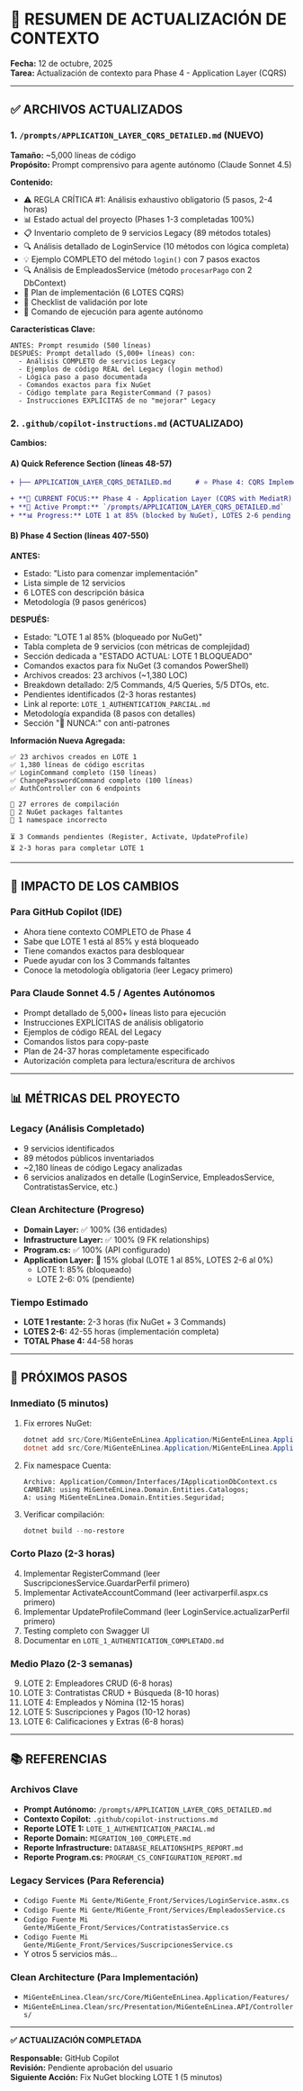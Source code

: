 # 📝 RESUMEN DE ACTUALIZACIÓN DE CONTEXTO

**Fecha:** 12 de octubre, 2025  
**Tarea:** Actualización de contexto para Phase 4 - Application Layer (CQRS)

---

## ✅ ARCHIVOS ACTUALIZADOS

### 1. `/prompts/APPLICATION_LAYER_CQRS_DETAILED.md` (NUEVO)

**Tamaño:** ~5,000 líneas de código  
**Propósito:** Prompt comprensivo para agente autónomo (Claude Sonnet 4.5)

**Contenido:**
- ⚠️ REGLA CRÍTICA #1: Análisis exhaustivo obligatorio (5 pasos, 2-4 horas)
- 📊 Estado actual del proyecto (Phases 1-3 completadas 100%)
- 📋 Inventario completo de 9 servicios Legacy (89 métodos totales)
- 🔍 Análisis detallado de LoginService (10 métodos con lógica completa)
- 💡 Ejemplo COMPLETO del método `login()` con 7 pasos exactos
- 🔍 Análisis de EmpleadosService (método `procesarPago` con 2 DbContext)
- 🎯 Plan de implementación (6 LOTES CQRS)
- 📝 Checklist de validación por lote
- 🤖 Comando de ejecución para agente autónomo

**Características Clave:**
```
ANTES: Prompt resumido (500 líneas)
DESPUÉS: Prompt detallado (5,000+ líneas) con:
  - Análisis COMPLETO de servicios Legacy
  - Ejemplos de código REAL del Legacy (login method)
  - Lógica paso a paso documentada
  - Comandos exactos para fix NuGet
  - Código template para RegisterCommand (7 pasos)
  - Instrucciones EXPLÍCITAS de no "mejorar" Legacy
```

### 2. `.github/copilot-instructions.md` (ACTUALIZADO)

**Cambios:**

#### A) Quick Reference Section (líneas 48-57)
```diff
+ ├── APPLICATION_LAYER_CQRS_DETAILED.md      # ⭐ Phase 4: CQRS Implementation (ACTIVE)

+ **🚀 CURRENT FOCUS:** Phase 4 - Application Layer (CQRS with MediatR)  
+ **📄 Active Prompt:** `/prompts/APPLICATION_LAYER_CQRS_DETAILED.md`  
+ **📊 Progress:** LOTE 1 at 85% (blocked by NuGet), LOTES 2-6 pending
```

#### B) Phase 4 Section (líneas 407-550)
**ANTES:**
- Estado: "Listo para comenzar implementación"
- Lista simple de 12 servicios
- 6 LOTES con descripción básica
- Metodología (9 pasos genéricos)

**DESPUÉS:**
- Estado: "LOTE 1 al 85% (bloqueado por NuGet)"
- Tabla completa de 9 servicios (con métricas de complejidad)
- Sección dedicada a "ESTADO ACTUAL: LOTE 1 BLOQUEADO"
- Comandos exactos para fix NuGet (3 comandos PowerShell)
- Archivos creados: 23 archivos (~1,380 LOC)
- Breakdown detallado: 2/5 Commands, 4/5 Queries, 5/5 DTOs, etc.
- Pendientes identificados (2-3 horas restantes)
- Link al reporte: `LOTE_1_AUTHENTICATION_PARCIAL.md`
- Metodología expandida (8 pasos con detalles)
- Sección "🚨 NUNCA:" con anti-patrones

**Información Nueva Agregada:**
```
✅ 23 archivos creados en LOTE 1
✅ 1,380 líneas de código escritas
✅ LoginCommand completo (150 líneas)
✅ ChangePasswordCommand completo (100 líneas)
✅ AuthController con 6 endpoints

🚫 27 errores de compilación
🚫 2 NuGet packages faltantes
🚫 1 namespace incorrecto

⏳ 3 Commands pendientes (Register, Activate, UpdateProfile)
⏳ 2-3 horas para completar LOTE 1
```

---

## 🎯 IMPACTO DE LOS CAMBIOS

### Para GitHub Copilot (IDE)
- Ahora tiene contexto COMPLETO de Phase 4
- Sabe que LOTE 1 está al 85% y está bloqueado
- Tiene comandos exactos para desbloquear
- Puede ayudar con los 3 Commands faltantes
- Conoce la metodología obligatoria (leer Legacy primero)

### Para Claude Sonnet 4.5 / Agentes Autónomos
- Prompt detallado de 5,000+ líneas listo para ejecución
- Instrucciones EXPLÍCITAS de análisis obligatorio
- Ejemplos de código REAL del Legacy
- Comandos listos para copy-paste
- Plan de 24-37 horas completamente especificado
- Autorización completa para lectura/escritura de archivos

---

## 📊 MÉTRICAS DEL PROYECTO

### Legacy (Análisis Completado)
- 9 servicios identificados
- 89 métodos públicos inventariados
- ~2,180 líneas de código Legacy analizadas
- 6 servicios analizados en detalle (LoginService, EmpleadosService, ContratistasService, etc.)

### Clean Architecture (Progreso)
- **Domain Layer:** ✅ 100% (36 entidades)
- **Infrastructure Layer:** ✅ 100% (9 FK relationships)
- **Program.cs:** ✅ 100% (API configurado)
- **Application Layer:** 🔄 15% global (LOTE 1 al 85%, LOTES 2-6 al 0%)
  - LOTE 1: 85% (bloqueado)
  - LOTE 2-6: 0% (pendiente)

### Tiempo Estimado
- **LOTE 1 restante:** 2-3 horas (fix NuGet + 3 Commands)
- **LOTES 2-6:** 42-55 horas (implementación completa)
- **TOTAL Phase 4:** 44-58 horas

---

## 🚀 PRÓXIMOS PASOS

### Inmediato (5 minutos)
1. Fix errores NuGet:
   ```powershell
   dotnet add src/Core/MiGenteEnLinea.Application/MiGenteEnLinea.Application.csproj package Microsoft.EntityFrameworkCore --version 8.0.0
   dotnet add src/Core/MiGenteEnLinea.Application/MiGenteEnLinea.Application.csproj package Microsoft.Extensions.Logging.Abstractions --version 8.0.0
   ```

2. Fix namespace Cuenta:
   ```
   Archivo: Application/Common/Interfaces/IApplicationDbContext.cs
   CAMBIAR: using MiGenteEnLinea.Domain.Entities.Catalogos;
   A: using MiGenteEnLinea.Domain.Entities.Seguridad;
   ```

3. Verificar compilación:
   ```powershell
   dotnet build --no-restore
   ```

### Corto Plazo (2-3 horas)
4. Implementar RegisterCommand (leer SuscripcionesService.GuardarPerfil primero)
5. Implementar ActivateAccountCommand (leer activarperfil.aspx.cs primero)
6. Implementar UpdateProfileCommand (leer LoginService.actualizarPerfil primero)
7. Testing completo con Swagger UI
8. Documentar en `LOTE_1_AUTHENTICATION_COMPLETADO.md`

### Medio Plazo (2-3 semanas)
9. LOTE 2: Empleadores CRUD (6-8 horas)
10. LOTE 3: Contratistas CRUD + Búsqueda (8-10 horas)
11. LOTE 4: Empleados y Nómina (12-15 horas)
12. LOTE 5: Suscripciones y Pagos (10-12 horas)
13. LOTE 6: Calificaciones y Extras (6-8 horas)

---

## 📚 REFERENCIAS

### Archivos Clave
- **Prompt Autónomo:** `/prompts/APPLICATION_LAYER_CQRS_DETAILED.md`
- **Contexto Copilot:** `.github/copilot-instructions.md`
- **Reporte LOTE 1:** `LOTE_1_AUTHENTICATION_PARCIAL.md`
- **Reporte Domain:** `MIGRATION_100_COMPLETE.md`
- **Reporte Infrastructure:** `DATABASE_RELATIONSHIPS_REPORT.md`
- **Reporte Program.cs:** `PROGRAM_CS_CONFIGURATION_REPORT.md`

### Legacy Services (Para Referencia)
- `Codigo Fuente Mi Gente/MiGente_Front/Services/LoginService.asmx.cs`
- `Codigo Fuente Mi Gente/MiGente_Front/Services/EmpleadosService.cs`
- `Codigo Fuente Mi Gente/MiGente_Front/Services/ContratistasService.cs`
- `Codigo Fuente Mi Gente/MiGente_Front/Services/SuscripcionesService.cs`
- Y otros 5 servicios más...

### Clean Architecture (Para Implementación)
- `MiGenteEnLinea.Clean/src/Core/MiGenteEnLinea.Application/Features/`
- `MiGenteEnLinea.Clean/src/Presentation/MiGenteEnLinea.API/Controllers/`

---

**✅ ACTUALIZACIÓN COMPLETADA**

**Responsable:** GitHub Copilot  
**Revisión:** Pendiente aprobación del usuario  
**Siguiente Acción:** Fix NuGet blocking LOTE 1 (5 minutos)

